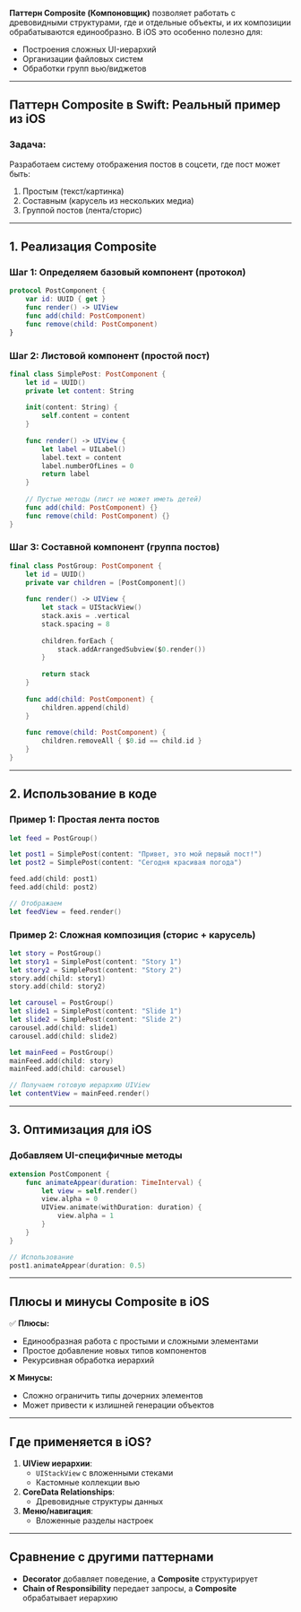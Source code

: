 **Паттерн Composite (Компоновщик)** позволяет работать с древовидными структурами, где и отдельные объекты, и их композиции обрабатываются единообразно. В iOS это особенно полезно для:

- Построения сложных UI-иерархий
- Организации файловых систем
- Обработки групп вью/виджетов

---

## **Паттерн Composite в Swift: Реальный пример из iOS**

### **Задача:**
Разработаем систему отображения постов в соцсети, где пост может быть:
1. Простым (текст/картинка)
2. Составным (карусель из нескольких медиа)
3. Группой постов (лента/сторис)

---

## **1. Реализация Composite**

### **Шаг 1: Определяем базовый компонент (протокол)**
```swift
protocol PostComponent {
    var id: UUID { get }
    func render() -> UIView
    func add(child: PostComponent)
    func remove(child: PostComponent)
}
```

### **Шаг 2: Листовой компонент (простой пост)**
```swift
final class SimplePost: PostComponent {
    let id = UUID()
    private let content: String
    
    init(content: String) {
        self.content = content
    }
    
    func render() -> UIView {
        let label = UILabel()
        label.text = content
        label.numberOfLines = 0
        return label
    }
    
    // Пустые методы (лист не может иметь детей)
    func add(child: PostComponent) {}
    func remove(child: PostComponent) {}
}
```

### **Шаг 3: Составной компонент (группа постов)**
```swift
final class PostGroup: PostComponent {
    let id = UUID()
    private var children = [PostComponent]()
    
    func render() -> UIView {
        let stack = UIStackView()
        stack.axis = .vertical
        stack.spacing = 8
        
        children.forEach {
            stack.addArrangedSubview($0.render())
        }
        
        return stack
    }
    
    func add(child: PostComponent) {
        children.append(child)
    }
    
    func remove(child: PostComponent) {
        children.removeAll { $0.id == child.id }
    }
}
```

---

## **2. Использование в коде**

### **Пример 1: Простая лента постов**
```swift
let feed = PostGroup()

let post1 = SimplePost(content: "Привет, это мой первый пост!")
let post2 = SimplePost(content: "Сегодня красивая погода")

feed.add(child: post1)
feed.add(child: post2)

// Отображаем
let feedView = feed.render()
```

### **Пример 2: Сложная композиция (сторис + карусель)**
```swift
let story = PostGroup()
let story1 = SimplePost(content: "Story 1")
let story2 = SimplePost(content: "Story 2")
story.add(child: story1)
story.add(child: story2)

let carousel = PostGroup()
let slide1 = SimplePost(content: "Slide 1")
let slide2 = SimplePost(content: "Slide 2")
carousel.add(child: slide1)
carousel.add(child: slide2)

let mainFeed = PostGroup()
mainFeed.add(child: story)
mainFeed.add(child: carousel)

// Получаем готовую иерархию UIView
let contentView = mainFeed.render()
```

---

## **3. Оптимизация для iOS**

### **Добавляем UI-специфичные методы**
```swift
extension PostComponent {
    func animateAppear(duration: TimeInterval) {
        let view = self.render()
        view.alpha = 0
        UIView.animate(withDuration: duration) {
            view.alpha = 1
        }
    }
}

// Использование
post1.animateAppear(duration: 0.5)
```

---

## **Плюсы и минусы Composite в iOS**

✅ **Плюсы:**
- Единообразная работа с простыми и сложными элементами
- Простое добавление новых типов компонентов
- Рекурсивная обработка иерархий

❌ **Минусы:**
- Сложно ограничить типы дочерних элементов
- Может привести к излишней генерации объектов

---

## **Где применяется в iOS?**
1. **UIView иерархии**:
   - `UIStackView` с вложенными стеками
   - Кастомные коллекции вью
2. **CoreData Relationships**:
   - Древовидные структуры данных
3. **Меню/навигация**:
   - Вложенные разделы настроек

---

## **Сравнение с другими паттернами**
- **Decorator** добавляет поведение, а **Composite** структурирует
- **Chain of Responsibility** передает запросы, а **Composite** обрабатывает иерархию
